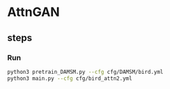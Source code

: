 # AttnGAN

## steps

### Run

``` bash
python3 pretrain_DAMSM.py --cfg cfg/DAMSM/bird.yml
python3 main.py --cfg cfg/bird_attn2.yml
```

